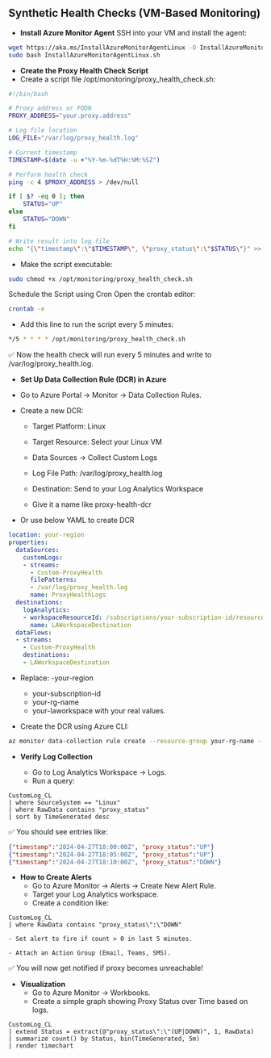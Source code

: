 ## Synthetic Health Checks (VM-Based Monitoring)

- **Install Azure Monitor Agent** 
SSH into your VM and install the agent:
```bash
wget https://aka.ms/InstallAzureMonitorAgentLinux -O InstallAzureMonitorAgentLinux.sh
sudo bash InstallAzureMonitorAgentLinux.sh
```

- **Create the Proxy Health Check Script**
- Create a script file /opt/monitoring/proxy_health_check.sh:
```bash
#!/bin/bash

# Proxy address or FQDN
PROXY_ADDRESS="your.proxy.address"

# Log file location
LOG_FILE="/var/log/proxy_health.log"

# Current timestamp
TIMESTAMP=$(date -u +"%Y-%m-%dT%H:%M:%SZ")

# Perform health check
ping -c 4 $PROXY_ADDRESS > /dev/null

if [ $? -eq 0 ]; then
    STATUS="UP"
else
    STATUS="DOWN"
fi

# Write result into log file
echo "{\"timestamp\":\"$TIMESTAMP\", \"proxy_status\":\"$STATUS\"}" >> $LOG_FILE
```
- Make the script executable: 
```bash
sudo chmod +x /opt/monitoring/proxy_health_check.sh
```

Schedule the Script using Cron
Open the crontab editor:

```bash
crontab -e
```
- Add this line to run the script every 5 minutes:

```bash
*/5 * * * * /opt/monitoring/proxy_health_check.sh
```
✅ Now the health check will run every 5 minutes and write to /var/log/proxy_health.log.

- **Set Up Data Collection Rule (DCR) in Azure**

- Go to Azure Portal → Monitor → Data Collection Rules.

- Create a new DCR:

    - Target Platform: Linux

    - Target Resource: Select your Linux VM

    - Data Sources → Collect Custom Logs

    - Log File Path: /var/log/proxy_health.log

    - Destination: Send to your Log Analytics Workspace

    - Give it a name like proxy-health-dcr

- Or use below YAML to create DCR

```yaml
location: your-region
properties:
  dataSources:
    customLogs:
    - streams:
      - Custom-ProxyHealth
      filePatterns:
      - /var/log/proxy_health.log
      name: ProxyHealthLogs
  destinations:
    logAnalytics:
    - workspaceResourceId: /subscriptions/your-subscription-id/resourceGroups/your-rg-name/providers/Microsoft.OperationalInsights/workspaces/your-laworkspace
      name: LAWorkspaceDestination
  dataFlows:
  - streams:
    - Custom-ProxyHealth
    destinations:
    - LAWorkspaceDestination
```

- Replace:
    -your-region
    - your-subscription-id
    - your-rg-name
    - your-laworkspace
with your real values.

- Create the DCR using Azure CLI:

```bash
az monitor data-collection rule create --resource-group your-rg-name --name proxy-health-dcr --location your-region --rule proxy-health-dcr.yaml
```

- **Verify Log Collection**

    -  Go to Log Analytics Workspace → Logs.
    - Run a query:
```kusto
CustomLog_CL
| where SourceSystem == "Linux"
| where RawData contains "proxy_status"
| sort by TimeGenerated desc
```
✅ You should see entries like:

```json
{"timestamp":"2024-04-27T18:00:00Z", "proxy_status":"UP"}
{"timestamp":"2024-04-27T18:05:00Z", "proxy_status":"UP"}
{"timestamp":"2024-04-27T18:10:00Z", "proxy_status":"DOWN"}
```
- **How to Create Alerts**
    - Go to Azure Monitor → Alerts → Create New Alert Rule.
    - Target your Log Analytics workspace.
    - Create a condition like:
```kusto
CustomLog_CL
| where RawData contains "proxy_status\":\"DOWN"
```
    - Set alert to fire if count > 0 in last 5 minutes.

    - Attach an Action Group (Email, Teams, SMS).
    
✅ You will now get notified if proxy becomes unreachable!

- **Visualization**
    - Go to Azure Monitor → Workbooks.
    - Create a simple graph showing Proxy Status over Time based on logs.

```kusto
CustomLog_CL
| extend Status = extract(@"proxy_status\":\"(UP|DOWN)", 1, RawData)
| summarize count() by Status, bin(TimeGenerated, 5m)
| render timechart
```